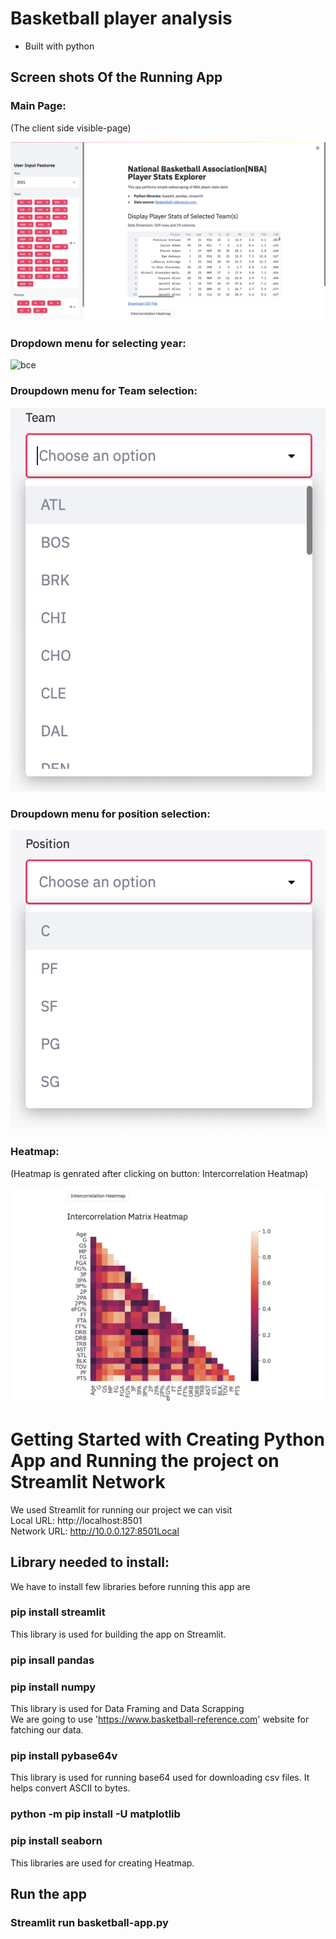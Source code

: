 # Basketball player analysis 

- Built with python

## Screen shots Of the Running App

### Main Page:

(The client side visible-page)

![abc](Images/abc.png)

### Dropdown menu for selecting year:

![bce](Images/bce.png)

### Droupdown menu for Team selection:

![cde](Images/cde.png)

### Droupdown menu for position selection:

![def](Images/def.png)

### Heatmap:

(Heatmap is genrated after clicking on button: Intercorrelation Heatmap)

![efg](Images/efg.png)

# Getting Started with Creating Python App and Running the project on Streamlit Network

We used Streamlit for running our project we can visit \
Local URL: http://localhost:8501 \
Network URL: http://10.0.0.127:8501Local 

## Library needed to install:

We have to install few libraries before running this app are

### pip install streamlit

This library is used for building the app on Streamlit.

### pip insall pandas
### pip install numpy

This library is used for Data Framing and Data Scrapping \
We are going to use 'https://www.basketball-reference.com' website for fatching our data. 

### pip install pybase64v

This library is used for running base64 used for downloading csv files. It helps convert ASCII to bytes. 

### python -m pip install -U matplotlib
### pip install seaborn

This libraries are used for creating Heatmap.

## Run the app
### Streamlit run basketball-app.py 

